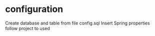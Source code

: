 # configuration
Create database and table from file config.sql
Insert Spring properties follow project to used
